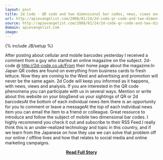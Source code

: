 ```yaml
---
layout: post
title: 2d Code - QR code and two dimensional bar codes, news, views and analysis.
url: http://apievangelist.com/2008/01/24/2d-code-qr-code-and-two-dimensional-bar-codes-news-views-and-analysis/
source: http://apievangelist.com/2008/01/24/2d-code-qr-code-and-two-dimensional-bar-codes-news-views-and-analysis/
domain: apievangelist.com
image: 
---
```

{% include JB/setup %}<p>After posting about cellular and mobile barcodes yesterday I received a comment from a guy who started an online magazine on the subject.  2d-code @ http://2d-code.co.uk/From their home page about the magazine:In Japan QR codes are found on everything from business cards to fresh lettuce. Now they are coming to the West and advertising and promotion will never be the same again. 2d Code will keep you informed as it happens, with news, views and analysis. If you are interested in the QR code phenomena you can participate with us in several ways. Mention or write about this website on your blogSend us your sightings of QR or 2d barcodesAt the bottom of each individual news item there is an opportunity for you to comment or leave a messageAt the top of each individual news item you can email the item to a friend or colleague. Great resource to introduce and follow the subject of mobile two dimensional bar codes.  I highly recommend you check it out and subscribe to their RSS Feed.I really think this is an under-realized technology and topic in this country, and if we learn from the Japanese on how they use we can solve that problem off our online / offline lives and how that relates to social media and online marketing campaigns.</p>
<center><p><a href="http://apievangelist.com/2008/01/24/2d-code-qr-code-and-two-dimensional-bar-codes-news-views-and-analysis/" style='padding:25px; font-sze:18px; font-weight: bold;'>Read Full Story</a></p></center>
